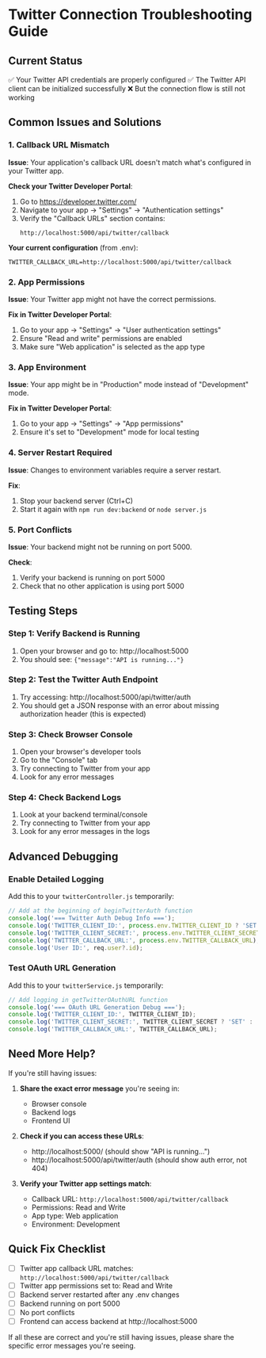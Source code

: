 # Twitter Connection Troubleshooting Guide

## Current Status
✅ Your Twitter API credentials are properly configured
✅ The Twitter API client can be initialized successfully
❌ But the connection flow is still not working

## Common Issues and Solutions

### 1. Callback URL Mismatch
**Issue**: Your application's callback URL doesn't match what's configured in your Twitter app.

**Check your Twitter Developer Portal**:
1. Go to https://developer.twitter.com/
2. Navigate to your app → "Settings" → "Authentication settings"
3. Verify the "Callback URLs" section contains:
   ```
   http://localhost:5000/api/twitter/callback
   ```

**Your current configuration** (from .env):
```
TWITTER_CALLBACK_URL=http://localhost:5000/api/twitter/callback
```

### 2. App Permissions
**Issue**: Your Twitter app might not have the correct permissions.

**Fix in Twitter Developer Portal**:
1. Go to your app → "Settings" → "User authentication settings"
2. Ensure "Read and write" permissions are enabled
3. Make sure "Web application" is selected as the app type

### 3. App Environment
**Issue**: Your app might be in "Production" mode instead of "Development" mode.

**Fix in Twitter Developer Portal**:
1. Go to your app → "Settings" → "App permissions"
2. Ensure it's set to "Development" mode for local testing

### 4. Server Restart Required
**Issue**: Changes to environment variables require a server restart.

**Fix**:
1. Stop your backend server (Ctrl+C)
2. Start it again with `npm run dev:backend` or `node server.js`

### 5. Port Conflicts
**Issue**: Your backend might not be running on port 5000.

**Check**:
1. Verify your backend is running on port 5000
2. Check that no other application is using port 5000

## Testing Steps

### Step 1: Verify Backend is Running
1. Open your browser and go to: http://localhost:5000
2. You should see: `{"message":"API is running..."}`

### Step 2: Test the Twitter Auth Endpoint
1. Try accessing: http://localhost:5000/api/twitter/auth
2. You should get a JSON response with an error about missing authorization header (this is expected)

### Step 3: Check Browser Console
1. Open your browser's developer tools
2. Go to the "Console" tab
3. Try connecting to Twitter from your app
4. Look for any error messages

### Step 4: Check Backend Logs
1. Look at your backend terminal/console
2. Try connecting to Twitter from your app
3. Look for any error messages in the logs

## Advanced Debugging

### Enable Detailed Logging
Add this to your `twitterController.js` temporarily:

```javascript
// Add at the beginning of beginTwitterAuth function
console.log('=== Twitter Auth Debug Info ===');
console.log('TWITTER_CLIENT_ID:', process.env.TWITTER_CLIENT_ID ? 'SET' : 'NOT SET');
console.log('TWITTER_CLIENT_SECRET:', process.env.TWITTER_CLIENT_SECRET ? 'SET' : 'NOT SET');
console.log('TWITTER_CALLBACK_URL:', process.env.TWITTER_CALLBACK_URL);
console.log('User ID:', req.user?.id);
```

### Test OAuth URL Generation
Add this to your `twitterService.js` temporarily:

```javascript
// Add logging in getTwitterOAuthURL function
console.log('=== OAuth URL Generation Debug ===');
console.log('TWITTER_CLIENT_ID:', TWITTER_CLIENT_ID);
console.log('TWITTER_CLIENT_SECRET:', TWITTER_CLIENT_SECRET ? 'SET' : 'NOT SET');
console.log('TWITTER_CALLBACK_URL:', TWITTER_CALLBACK_URL);
```

## Need More Help?

If you're still having issues:

1. **Share the exact error message** you're seeing in:
   - Browser console
   - Backend logs
   - Frontend UI

2. **Check if you can access these URLs**:
   - http://localhost:5000/ (should show "API is running...")
   - http://localhost:5000/api/twitter/auth (should show auth error, not 404)

3. **Verify your Twitter app settings match**:
   - Callback URL: `http://localhost:5000/api/twitter/callback`
   - Permissions: Read and Write
   - App type: Web application
   - Environment: Development

## Quick Fix Checklist

- [ ] Twitter app callback URL matches: `http://localhost:5000/api/twitter/callback`
- [ ] Twitter app permissions set to: Read and Write
- [ ] Backend server restarted after any .env changes
- [ ] Backend running on port 5000
- [ ] No port conflicts
- [ ] Frontend can access backend at http://localhost:5000

If all these are correct and you're still having issues, please share the specific error messages you're seeing.
